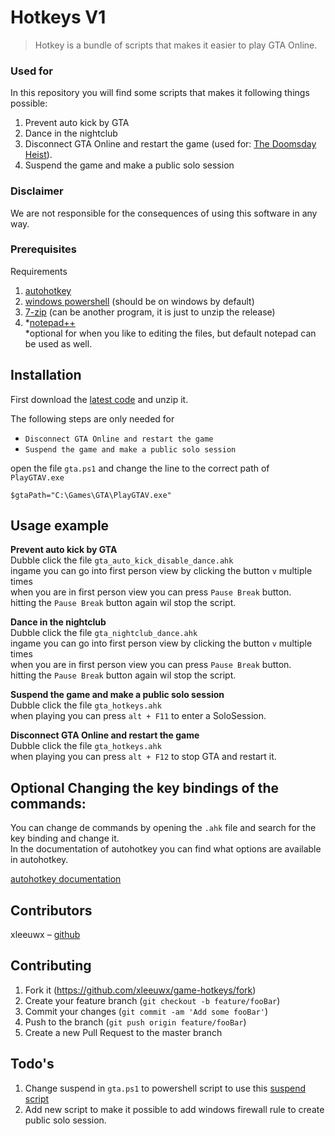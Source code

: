# Hotkeys V1
> Hotkey is a bundle of scripts that makes it easier to play GTA Online.  
  
  
  
### Used for
In this repository you will find some scripts that makes it following things possible:
1. Prevent auto kick by GTA
1. Dance in the nightclub
1. Disconnect GTA Online and restart the game (used for: [The Doomsday Heist](https://www.youtube.com/watch?v=1FjSijYXxsM)).
1. Suspend the game and make a public solo session  
  
  
### Disclaimer
We are not responsible for the consequences of using this software in any way.  
  
  
### Prerequisites
Requirements
1. [autohotkey](https://www.autohotkey.com/)
1. [windows powershell](https://docs.microsoft.com/en-us/powershell/scripting/install/installing-powershell?view=powershell-6) (should be on windows by default)
1. [7-zip](https://www.7-zip.org/) (can be another program, it is just to unzip the release)  
1. *[notepad++](https://notepad-plus-plus.org/download/v7.6.4.html)  
*optional for when you like to editing the files, but default notepad can be used as well.  
  
  
## Installation
First download the [latest code](https://github.com/xleeuwx/game-hotkeys/releases) and unzip it.

The following steps are only needed for   
 - `Disconnect GTA Online and restart the game`  
 - `Suspend the game and make a public solo session`  
  
open the file `gta.ps1` and change the line to the correct path of `PlayGTAV.exe`  
  
```   
$gtaPath="C:\Games\GTA\PlayGTAV.exe"  
```
  
  
  
## Usage example
  
**Prevent auto kick by GTA**  
Dubble click the file `gta_auto_kick_disable_dance.ahk`  
ingame you can go into first person view by clicking the button `v` multiple times  
when you are in first person view you can press `Pause Break` button.  
hitting the `Pause Break` button again wil stop the script.  
  
  
**Dance in the nightclub**  
Dubble click the file `gta_nightclub_dance.ahk`  
ingame you can go into first person view by clicking the button `v` multiple times  
when you are in first person view you can press `Pause Break` button.    
hitting the `Pause Break` button again wil stop the script.    
  
  
**Suspend the game and make a public solo session**     
Dubble click the file `gta_hotkeys.ahk`    
when playing you can press `alt + F11` to enter a SoloSession.    
  
  
**Disconnect GTA Online and restart the game**    
Dubble click the file `gta_hotkeys.ahk`    
when playing you can press `alt + F12` to stop GTA and restart it.    
    
    
## Optional Changing the key bindings of the commands:    
You can change de commands by opening the `.ahk` file and search for the key binding and change it.  
In the documentation of autohotkey you can find what options are available in autohotkey.  
  
[autohotkey documentation](https://www.autohotkey.com/docs/AutoHotkey.htm)  
  
  
## Contributors
xleeuwx – [github](https://github.com/xleeuwx/)  
  
  
## Contributing
1. Fork it (<https://github.com/xleeuwx/game-hotkeys/fork>)
1. Create your feature branch (`git checkout -b feature/fooBar`)
1. Commit your changes (`git commit -am 'Add some fooBar'`)
1. Push to the branch (`git push origin feature/fooBar`)
1. Create a new Pull Request to the master branch
  
  
## Todo's
1. Change suspend in `gta.ps1` to powershell script to use this [suspend script](https://www.powershellgallery.com/packages/PoshInternals/1.0/Content/Suspend.ps1)
1. Add new script to make it possible to add windows firewall rule to create public solo session.
